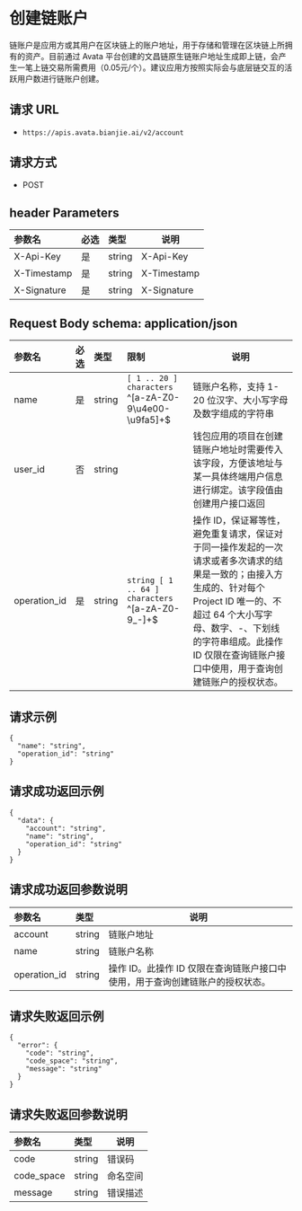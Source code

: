 # 创建链账户

链账户是应用方或其用户在区块链上的账户地址，用于存储和管理在区块链上所拥有的资产。目前通过 Avata
平台创建的文昌链原生链账户地址生成即上链，会产生一笔上链交易所需费用（0.05元/个）。建议应用方按照实际会与底层链交互的活跃用户数进行链账户创建。

## 请求 URL

- `https://apis.avata.bianjie.ai/v2/account`

## 请求方式

- POST

## header Parameters

| 参数名         | 必选  | 类型     | 说明          |
|:------------|:----|:-------|-------------|
| X-Api-Key   | 是   | string | X-Api-Key   |
| X-Timestamp | 是   | string | X-Timestamp |
| X-Signature | 是   | string | X-Signature |

## Request Body schema: application/json

| 参数名          | 必选  | 类型     | 限制                                                   | 说明                                                                                                                                            |
|:-------------|:----|:-------|:-----------------------------------------------------|-----------------------------------------------------------------------------------------------------------------------------------------------|
| name         | 是   | string | `[ 1 .. 20 ] characters` ^[a-zA-Z0-9\u4e00-\u9fa5]+$ | 链账户名称，支持 1-20 位汉字、大小写字母及数字组成的字符串                                                                                                              |
| user_id      | 否   | string |                                                      | 钱包应用的项目在创建链账户地址时需要传入该字段，方便该地址与某一具体终端用户信息进行绑定。该字段值由创建用户接口返回                                                                                    |
| operation_id | 是   | string | `string [ 1 .. 64 ] characters` ^[a-zA-Z0-9_-]+$     | 操作 ID，保证幂等性，避免重复请求，保证对于同一操作发起的一次请求或者多次请求的结果是一致的；由接入方生成的、针对每个 Project ID 唯一的、不超过 64 个大小写字母、数字、-、下划线的字符串组成。此操作 ID 仅限在查询链账户接口中使用，用于查询创建链账户的授权状态。 |

## 请求示例

``` 
{
  "name": "string",
  "operation_id": "string"
}
```

## 请求成功返回示例

``` 
{
  "data": {
    "account": "string",
    "name": "string",
    "operation_id": "string"
  }
}
```

## 请求成功返回参数说明

| 参数名          | 类型     | 说明                                         |
|:-------------|:-------|--------------------------------------------|
| account      | string | 链账户地址                                      |
| name         | string | 链账户名称                                      |
| operation_id | string | 操作 ID。此操作 ID 仅限在查询链账户接口中使用，用于查询创建链账户的授权状态。 |

## 请求失败返回示例

``` 
{
  "error": {
    "code": "string",
    "code_space": "string",
    "message": "string"
  }
}
```

## 请求失败返回参数说明

| 参数名               | 类型     | 说明    |
|:------------------|:-------|-------|
| code              | string | 错误码   |
| code_space        | string | 命名空间  |
| message           | string | 错误描述  |
